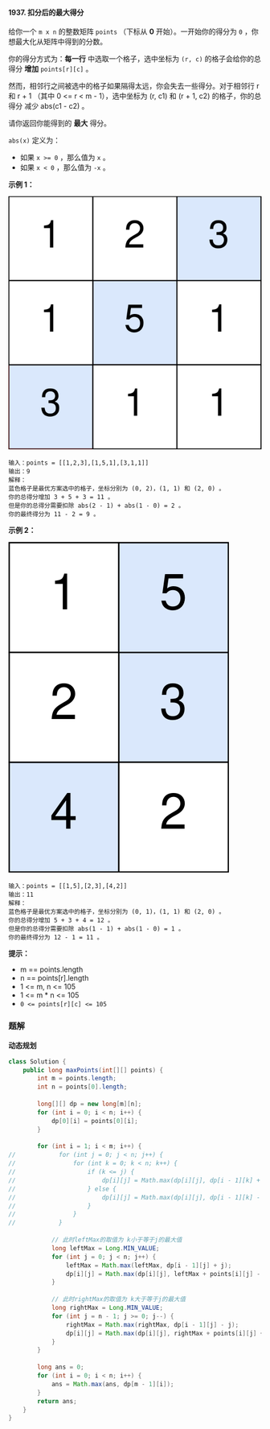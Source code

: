 #### 1937. 扣分后的最大得分

给你一个 `m x n` 的整数矩阵 `points` （下标从 **0** 开始）。一开始你的得分为 `0` ，你想最大化从矩阵中得到的分数。

你的得分方式为：**每一行** 中选取一个格子，选中坐标为 `(r, c)` 的格子会给你的总得分 **增加** `points[r][c]` 。

然而，相邻行之间被选中的格子如果隔得太远，你会失去一些得分。对于相邻行 r 和 r + 1 （其中 0 <= r < m - 1），选中坐标为 (r, c1) 和 (r + 1, c2) 的格子，你的总得分 减少 abs(c1 - c2) 。

请你返回你能得到的 **最大** 得分。

`abs(x)` 定义为：

- 如果 `x >= 0` ，那么值为 `x` 。
- 如果 `x < 0` ，那么值为 `-x` 。

**示例 1：**

![img](./images/扣分后的最大得分/1.jpg)

```shell
输入：points = [[1,2,3],[1,5,1],[3,1,1]]
输出：9
解释：
蓝色格子是最优方案选中的格子，坐标分别为 (0, 2)，(1, 1) 和 (2, 0) 。
你的总得分增加 3 + 5 + 3 = 11 。
但是你的总得分需要扣除 abs(2 - 1) + abs(1 - 0) = 2 。
你的最终得分为 11 - 2 = 9 。
```

**示例 2：**

![img](./images/扣分后的最大得分/2.jpg)

```shell
输入：points = [[1,5],[2,3],[4,2]]
输出：11
解释：
蓝色格子是最优方案选中的格子，坐标分别为 (0, 1)，(1, 1) 和 (2, 0) 。
你的总得分增加 5 + 3 + 4 = 12 。
但是你的总得分需要扣除 abs(1 - 1) + abs(1 - 0) = 1 。
你的最终得分为 12 - 1 = 11 。
```

**提示：**

* m == points.length
* n == points[r].length
* 1 <= m, n <= 105
* 1 <= m * n <= 105
* `0 <= points[r][c] <= 105`

### 题解

**动态规划**

```java
class Solution {
    public long maxPoints(int[][] points) {
        int m = points.length;
        int n = points[0].length;

        long[][] dp = new long[m][n];
        for (int i = 0; i < n; i++) {
            dp[0][i] = points[0][i];
        }

        for (int i = 1; i < m; i++) {
//            for (int j = 0; j < n; j++) {
//                for (int k = 0; k < n; k++) {
//                    if (k <= j) {
//                        dp[i][j] = Math.max(dp[i][j], dp[i - 1][k] + k + points[i][j] - j);
//                    } else {
//                        dp[i][j] = Math.max(dp[i][j], dp[i - 1][k] - k + points[i][j] + j);
//                    }
//                }
//            }

            // 此时leftMax的取值为 k小于等于j的最大值
            long leftMax = Long.MIN_VALUE;
            for (int j = 0; j < n; j++) {
                leftMax = Math.max(leftMax, dp[i - 1][j] + j);
                dp[i][j] = Math.max(dp[i][j], leftMax + points[i][j] - j);
            }

            // 此时rightMax的取值为 k大于等于j的最大值
            long rightMax = Long.MIN_VALUE;
            for (int j = n - 1; j >= 0; j--) {
                rightMax = Math.max(rightMax, dp[i - 1][j] - j);
                dp[i][j] = Math.max(dp[i][j], rightMax + points[i][j] + j);
            }
        }

        long ans = 0;
        for (int i = 0; i < n; i++) {
            ans = Math.max(ans, dp[m - 1][i]);
        }
        return ans;
    }
}
```

